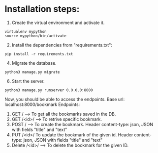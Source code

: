 # Installation steps:
1. Create the virtual environment and activate it.
```
virtualenv mypython
source mypython/bin/activate
```
2. Install the dependencies from "requirements.txt":
```
pip install -r requirements.txt
```
4. Migrate the database.
```
python3 manage.py migrate
```
6. Start the server.
```
python3 manage.py runserver 0.0.0.0:8000
```

Now, you should be able to access the endpoints. 
Base url: localhost:8000/bookmark
Endpoints:
1. GET      /      --> To get all the bookmarks saved in the DB.
2. GET      /\<id\>/  --> To retrive specific bookmark.
3. POST     /  --> To create the bookmark. Header content-type: json, JSON with fields "title" and "text" 
4. PUT      /\<id\>/ To update the bookmark of the given id. Header content-type: json, JSON with fields "title" and "text"
4. Delete   /\<id\>/  --> To delete the bookmark for the given ID.
